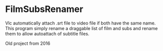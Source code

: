 # FilmSubsRenamer
Vlc automatically attach .srt file to video file if both have the same name.
This program simply rename a draggable list of film and subs and rename them to allow autoattach of subtitle files.

Old project from 2016
